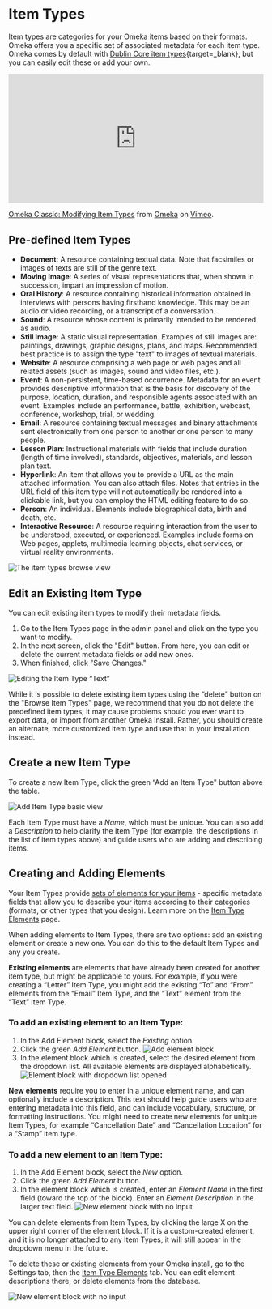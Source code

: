 # Item Types

Item types are categories for your Omeka items based on their formats. Omeka offers you a specific set of associated metadata for each item type. Omeka comes by default with [Dublin Core item types](https://www.dublincore.org/specifications/dublin-core/dcmi-terms/#section-7){target=_blank}, but you can easily edit these or add your own.

<div style="padding:50.67% 0 0 0;position:relative;"><iframe src="https://player.vimeo.com/video/102038884?h=d1c90306c7" style="position:absolute;top:0;left:0;width:100%;height:100%;" frameborder="0" allow="autoplay; fullscreen; picture-in-picture" allowfullscreen></iframe></div><script src="https://player.vimeo.com/api/player.js"></script>
<p><a href="https://vimeo.com/102038884">Omeka Classic: Modifying Item Types</a> from <a href="https://vimeo.com/omeka">Omeka</a> on <a href="https://vimeo.com">Vimeo</a>.</p>

Pre-defined Item Types
---------------------------------------------------------

-   **Document**: A resource containing textual data. Note that facsimiles or images of texts are still of the genre text.
-   **Moving Image**: A series of visual representations that, when shown in succession, impart an impression of motion.
-   **Oral History**: A resource containing historical information obtained in interviews with persons having firsthand knowledge. This may be an audio or video recording, or a transcript of a conversation. 
-   **Sound**: A resource whose content is primarily intended to be rendered as audio.
-   **Still Image**: A static visual representation. Examples of still images are: paintings, drawings, graphic designs, plans, and maps. Recommended best practice is to assign the type "text" to images of textual materials.
-   **Website**: A resource comprising a web page or web pages and all related assets (such as images, sound and video files, etc.).
-   **Event**: A non-persistent, time-based occurrence. Metadata for an event provides descriptive information that is the basis for discovery of the purpose, location, duration, and responsible agents associated with an event. Examples include an performance, battle, exhibition, webcast, conference, workshop, trial, or wedding.
-   **Email**: A resource containing textual messages and binary attachments sent electronically from one person to another or one person to many people.
-   **Lesson Plan**: Instructional materials with fields that include duration (length of time involved), standards, objectives, materials, and lesson plan text.
-   **Hyperlink**: An item that allows you to provide a URL as the main attached information. You can also attach files. Notes that entries in the URL field of this item type will not automatically be rendered into a clickable link, but you can employ the HTML editing feature to do so.
-   **Person**: An individual. Elements include biographical data, birth and death, etc.
-   **Interactive Resource**: A resource requiring interaction from the user to be understood, executed, or experienced. Examples include forms on Web pages, applets, multimedia learning objects, chat services, or virtual reality environments.

![The item types browse view](../doc_files/itemTypeBrowse.png "The item types browse view")

Edit an Existing Item Type 
---------------------------------------------------------------
You can edit existing item types to modify their metadata fields.

1.  Go to the Item Types page in the admin panel and click on the type you want to modify.
2.  In the next screen, click the "Edit" button. From here, you can edit or delete the current metadata fields or add new ones.
3.  When finished, click "Save Changes."

![Editing the Item Type “Text”](../doc_files/itemTypeEdit.png "Editing the Item Type “Text”")

While it is possible to delete existing item types using the “delete” button on the "Browse Item Types" page, we recommend that you do not delete the predefined item types; it may cause problems should you ever want to export data, or import from another Omeka install. Rather, you should create an alternate, more customized item type and use that in your installation instead.

Create a new Item Type
--------------------------------------------------------------
To create a new Item Type, click the green “Add an Item Type" button above the table.

![Add Item Type basic view](../doc_files/itemTypeAdd.png "Add Item Type basic view")

Each Item Type must have a *Name*, which must be unique. You can also add a *Description* to help clarify the Item Type (for example, the descriptions in the list of item types above) and guide users who are adding and describing items.

## Creating and Adding Elements

Your Item Types provide [sets of elements for your items](../Admin/Settings/Item_Type_Elements.md) - specific metadata fields that allow you to describe your items according to their categories (formats, or other types that you design). Learn more on the [Item Type Elements](../Admin/Settings/Item_Type_Elements.md) page.

When adding elements to Item Types, there are two options: add an existing element or create a new one. You can do this to the default Item Types and any you create.

**Existing elements** are elements that have already been created for another item type, but might be applicable to yours. For example, if you were creating a “Letter” Item Type, you might add the existing “To” and “From” elements from the “Email” Item Type, and the “Text” element from the “Text” Item Type.

### To add an existing element to an Item Type: 

1. In the Add Element block, select the *Existing* option.
1. Click the green *Add Element* button.
![Add element block](../doc_files/itemTypeAddElm.png "Add element block")
1. In the element block which is created, select the desired element from the dropdown list. All available elements are displayed alphabetically.
![Element block with dropdown list opened](../doc_files/itemTypeExistElm.png "Element block with dropdown list opened")

**New elements** require you to enter in a unique element name, and can optionally include a description. This text should help guide users who are entering metadata into this field, and can include vocabulary, structure, or formatting instructions. You might need to create new elements for unique Item Types, for example “Cancellation Date” and “Cancellation Location” for a “Stamp” item type.

<!--- note that elements can be created with a duplicate name, and the page can be saved, but that new element will disappear when the page is reloaded (or you go to view item type elements in the settings. there's no warning or error, it just appears to save and then doesn't. may want to change this in the code instead of just explaining it here. --->

### To add a new element to an Item Type:

1. In the Add Element block, select the *New* option.
1. Click the green *Add Element* button.
1. In the element block which is created, enter an *Element Name* in the first field (toward the top of the block). Enter an *Element Description* in the larger text field. 
![New element block with no input](../doc_files/itemTypeNewElm.png "New element block with no input")

You can delete elements from Item Types, by clicking the large X on the upper right corner of the element block. If it is a custom-created element, and it is no longer attached to any Item Types, it will still appear in the dropdown menu in the future. 

To delete these or existing elements from your Omeka install, go to the Settings tab, then the [Item Type Elements](../Admin/Settings/Item_Type_Elements.md) tab. You can edit element descriptions there, or delete elements from the database.

![New element block with no input](../doc_files/itemTypeElmTab.png "New element block with no input")
